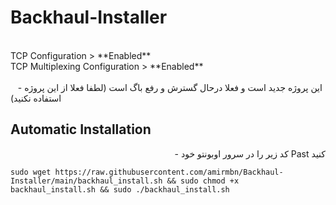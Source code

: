 # Backhaul-Installer

<br>
TCP Configuration > **Enabled** <br>
TCP Multiplexing Configuration > **Enabled** <br>
<br>

<div align="right pt-3">
 
 - این پروژه جدید است و فعلا درحال گسترش و رفع باگ است (لطفا فعلا از این پروژه استفاده نکنید)

<div align="left">

## Automatic Installation

<div align="right">
 
 - کد زیر را در سرور اوبونتو خود Past کنید
</div>

<div align="left">
 
```
sudo wget https://raw.githubusercontent.com/amirmbn/Backhaul-Installer/main/backhaul_install.sh && sudo chmod +x backhaul_install.sh && sudo ./backhaul_install.sh
```
</div>
<div align="right">
